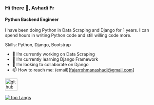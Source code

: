### Hi there 👋, Ashadi Fr
#### Python Backend Engineer
I have been doing Python in Data Scraping and Django for 1 years. I can spend hours in writing Python code and still willing code more.

Skills: Python, Django, Bootstrap

- 🔭 I’m currently working on Data Scraping 
- 🌱 I’m currently learning Django Framework 
- 👯 I’m looking to collaborate on Django 
- 📫 How to reach me: (email)[fajarrohmanashadi@gmail.com] 


[<img src='https://cdn.jsdelivr.net/npm/simple-icons@3.0.1/icons/github.svg' alt='github' height='40'>](https://github.com/ashadi-fajarrohman)  

[![Top Langs](https://github-readme-stats.vercel.app/api/top-langs/?username=ashadi-fajarrohman)](https://github.com/anuraghazra/github-readme-stats)

